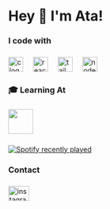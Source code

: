 <h1 align="left">Hey 👋 I'm Ata!</h1>

###

<h3 align="left">I code with</h3>

###

<div align="left">
  <img src="https://cdn.jsdelivr.net/gh/devicons/devicon/icons/c/c-original.svg" height="30" alt="c logo"  />
  <img width="12" />
  <img src="https://cdn.jsdelivr.net/gh/devicons/devicon/icons/react/react-original.svg" height="30" alt="react logo"  />
  <img width="12" />
  <img src="https://cdn.jsdelivr.net/gh/devicons/devicon/icons/tailwindcss/tailwindcss-original-wordmark.svg" height="30" alt="tailwindcss logo"  />
  <img width="12" />
  <img src="https://cdn.jsdelivr.net/gh/devicons/devicon/icons/nodejs/nodejs-original.svg" height="30" alt="nodejs logo"  />
</div>

###

<p align="left"></p>

###

<h3 align="left">🎓 Learning At</h3>

###

<div align="left">
  <img height="50" src="https://encrypted-tbn0.gstatic.com/images?q=tbn:ANd9GcTXfAZMOWHDQ3DKE63A9jWhIqQaKcKqUIXvzg&s"  />
</div>

###

<p align="left"></p>

###

<div align="left">
  <a href="https://open.spotify.com/user/315cfw4ww62dduohazvukzpu3lja">
    <img src="https://spotify-recently-played-readme.vercel.app/api?user=315cfw4ww62dduohazvukzpu3lja&count=5" alt="Spotify recently played"  />
  </a>
</div>

###

<p align="left"></p>

###

<p align="left"></p>

###

<h3 align="left">Contact</h3>

###

<div align="left">
  <a href="https://www.instagram.com/atatunee/" target="_blank">
    <img src="https://raw.githubusercontent.com/maurodesouza/profile-readme-generator/master/src/assets/icons/social/instagram/default.svg" width="42" height="30" alt="instagram logo"  />
</div>

###


